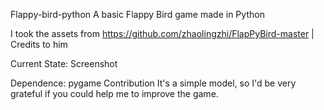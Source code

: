 Flappy-bird-python
A basic Flappy Bird game made in Python

I took the assets from https://github.com/zhaolingzhi/FlapPyBird-master | Credits to him

Current State:
Screenshot

Dependence:
pygame
Contribution
It's a simple model, so I'd be very grateful if you could help me to improve the game.

